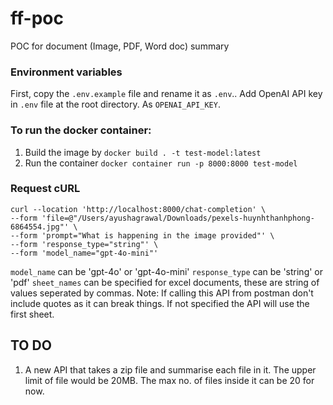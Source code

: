 # ff-poc
POC for document (Image, PDF, Word doc) summary

### Environment variables

First, copy the `.env.example` file and rename it as `.env`..
Add OpenAI API key in `.env` file at the root directory. As `OPENAI_API_KEY`.


### To run the docker container:

1. Build the image by `docker build . -t test-model:latest`
2. Run the container `docker container run -p 8000:8000 test-model`


### Request cURL

```
curl --location 'http://localhost:8000/chat-completion' \
--form 'file=@"/Users/ayushagrawal/Downloads/pexels-huynhthanhphong-6864554.jpg"' \
--form 'prompt="What is happening in the image provided"' \
--form 'response_type="string"' \
--form 'model_name="gpt-4o-mini"'
```

`model_name` can be 'gpt-4o' or 'gpt-4o-mini'
`response_type` can be 'string' or 'pdf'
`sheet_names` can be specified for excel documents, these are string of values seperated by commas. Note: If calling this API from postman don't include quotes as it can break things. If not specified the API will use the first sheet.

## TO DO
1. A new API that takes a zip file and summarise each file in it. The upper limit of file would be 20MB. The max no. of files inside it can be 20 for now.

